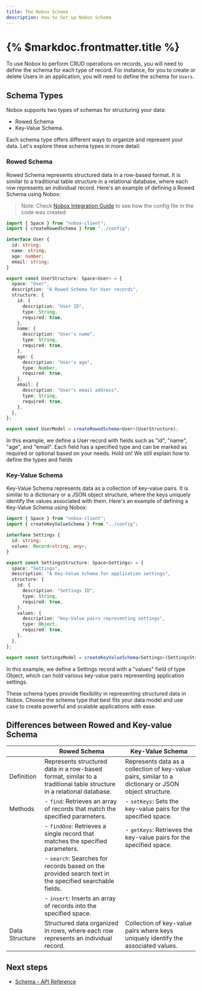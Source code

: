 ```yaml
---
title: The Nobox Schema
description: How to Set up Nobox Schema
---
```


# {% $markdoc.frontmatter.title %}

To use Nobox to perform CRUD operations on records, you will need to define the schema for each type of record. For instance, for you to create or delete Users in an application, you will need to define the schema for `Users`.
## Schema Types

Nobox supports two types of schemas for structuring your data: 
   - Rowed Schema
   - Key-Value Schema. 
   
Each schema type offers different ways to organize and represent your data. Let's explore these schema types in more detail:

### Rowed Schema

Rowed Schema represents structured data in a row-based format. It is similar to a traditional table structure in a relational database, where each row represents an individual record. Here's an example of defining a Rowed Schema using Nobox:

> Note: Check [Nobox Integration Guide](/integrate-nobox) to see how the config file in the code was created

```typescript
import { Space } from "nobox-client";
import { createRowedSchema } from "../config";

interface User {
  id: string;
  name: string;
  age: number;
  email: string;
}

export const UserStructure: Space<User> = {
  space: "User",
  description: "A Rowed Schema for User records",
  structure: {
    id: {
      description: "User ID",
      type: String,
      required: true,
    },
    name: {
      description: "User's name",
      type: String,
      required: true,
    },
    age: {
      description: "User's age",
      type: Number,
      required: true,
    },
    email: {
      description: "User's email address",
      type: String,
      required: true,
    },
  },
};

export const UserModel = createRowedSchema<User>(UserStructure);
```

In this example, we define a User record with fields such as "id", "name", "age", and "email". Each field has a specified type and can be marked as required or optional based on your needs. Hold on! We still explain how to define the types and fields 


### Key-Value Schema
Key-Value Schema represents data as a collection of key-value pairs. It is similar to a dictionary or a JSON object structure, where the keys uniquely identify the values associated with them. Here's an example of defining a Key-Value Schema using Nobox:

```typescript
import { Space } from "nobox-client";
import { createKeyValueSchema } from "../config";

interface Settings {
  id: string;
  values: Record<string, any>;
}

export const SettingsStructure: Space<Settings> = {
  space: "Settings",
  description: "A Key-Value Schema for application settings",
  structure: {
    id: {
      description: "Settings ID",
      type: String,
      required: true,
    },
    values: {
      description: "Key-Value pairs representing settings",
      type: Object,
      required: true,
    },
  },
};

export const SettingsModel = createKeyValueSchema<Settings>(SettingsStructure);
```

In this example, we define a Settings record with a "values" field of type Object, which can hold various key-value pairs representing application settings.

These schema types provide flexibility in representing structured data in Nobox. Choose the schema type that best fits your data model and use case to create powerful and scalable applications with ease.

## Differences between Rowed and Key-value Schema
|                   | Rowed Schema                                                                                                                                                                                                                                                                                                            | Key-Value Schema                                                                                                                                                                                                                                                           |
|-------------------|-------------------------------------------------------------------------------------------------------------------------------------------------------------------------------------------------------------------------------------------------------------------------------------------------------------------------|----------------------------------------------------------------------------------------------------------------------------------------------------------------------------------------------------------------------------------------------------------------------------|
| Definition        | Represents structured data in a row-based format, similar to a traditional table structure in a relational database.                                                                                                                                                                                                    | Represents data as a collection of key-value pairs, similar to a dictionary or JSON object structure.                                                                                                                                                                      |
| Methods           | - `find`: Retrieves an array of records that match the specified parameters.                                                                                                                                                                             | - `setKeys`: Sets the key-value pairs for the specified space.                                                                                                                                                                                                               |
|                   | - `findOne`: Retrieves a single record that matches the specified parameters.                                                                                                                                                                           | - `getKeys`: Retrieves the key-value pairs for the specified space.                                                                                                                                                                                                           |
|                   | - `search`: Searches for records based on the provided search text in the specified searchable fields.                                                                                                                                                  |                                                                                                                                                                                                              |
|                   | - `insert`: Inserts an array of records into the specified space.                                                                                                                                                                                     |                                                                                                                                                                                                              |
| Data Structure    | Structured data organized in rows, where each row represents an individual record.                                                                                                                                                                                                                                     | Collection of key-value pairs where keys uniquely identify the associated values.                                                                                                                                                                                        |


## Next steps

- [Schema -  API Reference](/schema/api-reference)